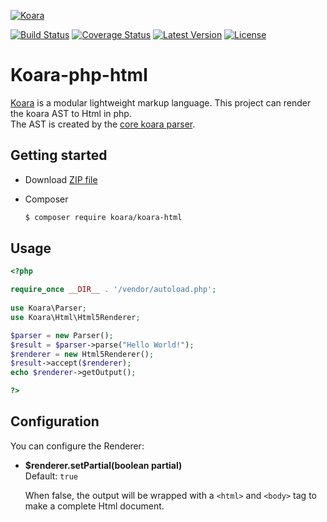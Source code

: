[![Koara](http://www.koara.io/logo.png)](http://www.koara.io)

[![Build Status](https://img.shields.io/travis/koara/koara-php-html.svg)](https://travis-ci.org/koara/koara-php-html)
[![Coverage Status](https://img.shields.io/coveralls/koara/koara-php-html.svg)](https://coveralls.io/github/koara/koara-php-html?branch=master)
[![Latest Version](https://img.shields.io/packagist/v/koara/koara-html.svg)](https://packagist.org/packages/koara/koara-html)
[![License](https://img.shields.io/badge/License-Apache%202.0-blue.svg)](https://github.com/koara/koara-php-html/blob/master/LICENSE)

# Koara-php-html
[Koara](http://www.koara.io) is a modular lightweight markup language. This project can render the koara AST to Html in php.  
The AST is created by the [core koara parser](https://github.com/koara/koara-php).

## Getting started
- Download [ZIP file](https://github.com/koara/koara-php-html/archive/0.12.0.zip)
- Composer

  ``` bash
  $ composer require koara/koara-html
  ```

## Usage
```php
<?php 

require_once __DIR__ . '/vendor/autoload.php';
	
use Koara\Parser;
use Koara\Html\Html5Renderer;

$parser = new Parser();
$result = $parser->parse("Hello World!"); 
$renderer = new Html5Renderer();
$result->accept($renderer);
echo $renderer->getOutput();

?>
```

## Configuration
You can configure the Renderer:

-  **$renderer.setPartial(boolean partial)**  
   Default:	`true`
   
   When false, the output will be wrapped with a `<html>` and `<body>` tag to make a complete Html document.